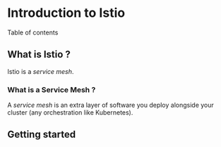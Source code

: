 # Introduction to Istio

Table of contents



## What is Istio ?

Istio is a *service mesh*.

### What is a Service Mesh ?

A *service mesh* is an extra layer of software you deploy alongside your cluster (any orchestration like Kubernetes).

## Getting started


